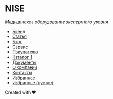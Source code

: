 # NISE
_Медицинское оборудование экспертного уровня_

- [Бренд](https://iserejatoje.github.io/nice/brand.html)
- [Статья](https://iserejatoje.github.io/nice/article.html)
- [Блог](https://iserejatoje.github.io/nice/news.html)
- [Сервис](https://iserejatoje.github.io/nice/service.html)
- [Покупателю](https://iserejatoje.github.io/nice/customers.html)
- [Каталог_1](https://iserejatoje.github.io/nice/catalog_1.html)
- [Документы](https://iserejatoje.github.io/nice/documents.html)
- [О компании](https://iserejatoje.github.io/nice/about.html)
- [Контакты](https://iserejatoje.github.io/nice/contacts.html)
- [Избранное](https://iserejatoje.github.io/nice/favorite-1.html)
- [Избранное (пустое)](https://iserejatoje.github.io/nice/favorite-0.html)

Created with ❤